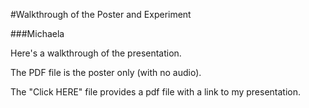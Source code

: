 #Walkthrough of the Poster and Experiment

###Michaela

Here's a walkthrough of the presentation.

The PDF file is the poster only (with no audio).

The "Click HERE" file provides a pdf file with a link to my presentation.